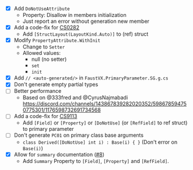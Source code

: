 - [x] Add `DoNotUseAttribute`
	- Property: Disallow in members initialization
	- Just report an error without generation new member
- [x] Add a code-fix for [CS0282](https://learn.microsoft.com/en-us/dotnet/csharp/misc/cs0282)
	- Add `[StructLayout(LayoutKind.Auto)]` to (ref) struct
- [x] Modify `PropertyAttribute.WithInit`
	- Change to `Setter`
	- Allowed values:
		- null (no setter)
		- `set`
		- `init`
- [x] Add `// <auto-generated/>` in `FaustVX.PrimaryParameter.SG.g.cs`
- [x] Don't generate empty partial types
- [ ] Better performance
	- Based on @333fred and @CyrusNajmabadi https://discord.com/channels/143867839282020352/598678594750775301/1176598732691734568
- [ ] Add a code-fix for [CS9113](https://learn.microsoft.com/en-us/dotnet/csharp/language-reference/compiler-messages/constructor-errors#primary-constructor-declaration)
	- Add `[Field]` or `[Property]` or `[DoNotUse]` (or `[RefField]` to ref struct) to primary parameter
- [ ] Don't generate `PC01` on primary class base arguments
	- `class Derived([DoNotUse] int i) : Base(i) { }` (Don't error on `Base(i)`)
- [x] Allow for `summary` documentation ([#8](https://github.com/FaustVX/PrimaryParameter/issues/8))
	- Add `Summary` Property to `[Field]`, `[Property]` and `[RefField]`.
